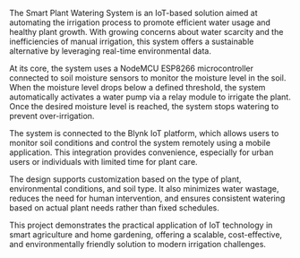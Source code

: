The Smart Plant Watering System is an IoT-based solution aimed at automating the irrigation process to promote efficient water usage and healthy plant growth. With growing concerns about water scarcity and the inefficiencies of manual irrigation, this system offers a sustainable alternative by leveraging real-time environmental data.

At its core, the system uses a NodeMCU ESP8266 microcontroller connected to soil moisture sensors to monitor the moisture level in the soil. When the moisture level drops below a defined threshold, the system automatically activates a water pump via a relay module to irrigate the plant. Once the desired moisture level is reached, the system stops watering to prevent over-irrigation.

The system is connected to the Blynk IoT platform, which allows users to monitor soil conditions and control the system remotely using a mobile application. This integration provides convenience, especially for urban users or individuals with limited time for plant care.

The design supports customization based on the type of plant, environmental conditions, and soil type. It also minimizes water wastage, reduces the need for human intervention, and ensures consistent watering based on actual plant needs rather than fixed schedules.

This project demonstrates the practical application of IoT technology in smart agriculture and home gardening, offering a scalable, cost-effective, and environmentally friendly solution to modern irrigation challenges.

